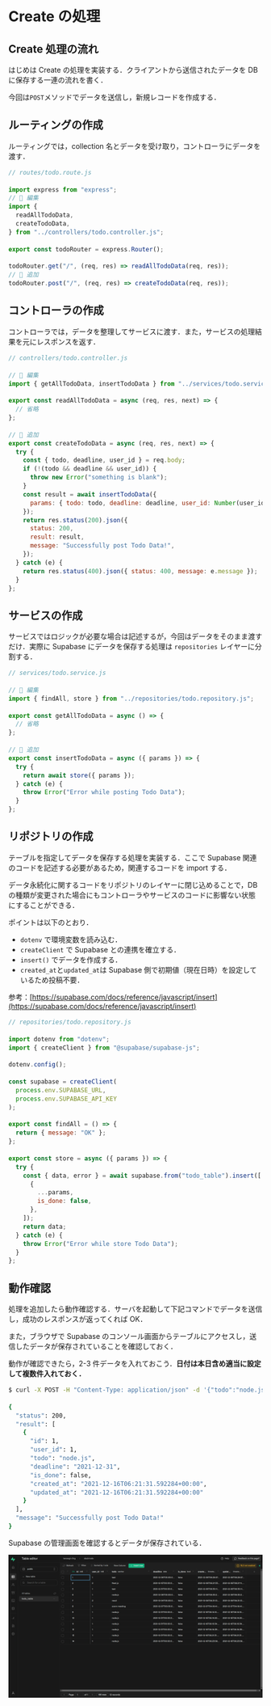# Create の処理

## Create 処理の流れ

はじめは Create の処理を実装する．クライアントから送信されたデータを DB に保存する一連の流れを書く．

今回は`POST`メソッドでデータを送信し，新規レコードを作成する．

## ルーティングの作成

ルーティングでは，collection 名とデータを受け取り，コントローラにデータを渡す．

```js
// routes/todo.route.js

import express from "express";
// 🔽 編集
import {
  readAllTodoData,
  createTodoData,
} from "../controllers/todo.controller.js";

export const todoRouter = express.Router();

todoRouter.get("/", (req, res) => readAllTodoData(req, res));
// 🔽 追加
todoRouter.post("/", (req, res) => createTodoData(req, res));
```

## コントローラの作成

コントローラでは，データを整理してサービスに渡す．また，サービスの処理結果を元にレスポンスを返す．

```js
// controllers/todo.controller.js

// 🔽 編集
import { getAllTodoData, insertTodoData } from "../services/todo.service.js";

export const readAllTodoData = async (req, res, next) => {
  // 省略
};

// 🔽 追加
export const createTodoData = async (req, res, next) => {
  try {
    const { todo, deadline, user_id } = req.body;
    if (!(todo && deadline && user_id)) {
      throw new Error("something is blank");
    }
    const result = await insertTodoData({
      params: { todo: todo, deadline: deadline, user_id: Number(user_id) },
    });
    return res.status(200).json({
      status: 200,
      result: result,
      message: "Successfully post Todo Data!",
    });
  } catch (e) {
    return res.status(400).json({ status: 400, message: e.message });
  }
};
```

## サービスの作成

サービスではロジックが必要な場合は記述するが，今回はデータをそのまま渡すだけ．実際に Supabase にデータを保存する処理は `repositories` レイヤーに分割する．

```js
// services/todo.service.js

// 🔽 編集
import { findAll, store } from "../repositories/todo.repository.js";

export const getAllTodoData = async () => {
  // 省略
};

// 🔽 追加
export const insertTodoData = async ({ params }) => {
  try {
    return await store({ params });
  } catch (e) {
    throw Error("Error while posting Todo Data");
  }
};
```

## リポジトリの作成

テーブルを指定してデータを保存する処理を実装する．ここで Supabase 関連のコードを記述する必要があるため，関連するコードを import する．

データ永続化に関するコードをリポジトリのレイヤーに閉じ込めることで，DB の種類が変更された場合にもコントローラやサービスのコードに影響ない状態にすることができる．

ポイントは以下のとおり．

- `dotenv` で環境変数を読み込む．
- `createClient` で Supabase との連携を確立する．
- `insert()` でデータを作成する．
- `created_at`と`updated_at`は Supabase 側で初期値（現在日時）を設定しているため投稿不要．

参考：[https://supabase.com/docs/reference/javascript/insert](https://supabase.com/docs/reference/javascript/insert)

```js
// repositories/todo.repository.js

import dotenv from "dotenv";
import { createClient } from "@supabase/supabase-js";

dotenv.config();

const supabase = createClient(
  process.env.SUPABASE_URL,
  process.env.SUPABASE_API_KEY
);

export const findAll = () => {
  return { message: "OK" };
};

export const store = async ({ params }) => {
  try {
    const { data, error } = await supabase.from("todo_table").insert([
      {
        ...params,
        is_done: false,
      },
    ]);
    return data;
  } catch (e) {
    throw Error("Error while store Todo Data");
  }
};
```

## 動作確認

処理を追加したら動作確認する．サーバを起動して下記コマンドでデータを送信し，成功のレスポンスが返ってくれば OK．

また，ブラウザで Supabase のコンソール画面からテーブルにアクセスし，送信したデータが保存されていることを確認しておく．

動作が確認できたら，2-3 件データを入れておこう．**日付は本日含め適当に設定して複数件入れておく．**

```bash
$ curl -X POST -H "Content-Type: application/json" -d '{"todo":"node.js","user_id":1,"deadline":"2021-12-31"}' localhost:3000/todo

{
  "status": 200,
  "result": [
    {
      "id": 1,
      "user_id": 1,
      "todo": "node.js",
      "deadline": "2021-12-31",
      "is_done": false,
      "created_at": "2021-12-16T06:21:31.592284+00:00",
      "updated_at": "2021-12-16T06:21:31.592284+00:00"
    }
  ],
  "message": "Successfully post Todo Data!"
}

```

Supabase の管理画面を確認するとデータが保存されている．

![Supabase データ保存確認](./img/supabase-04.png)

